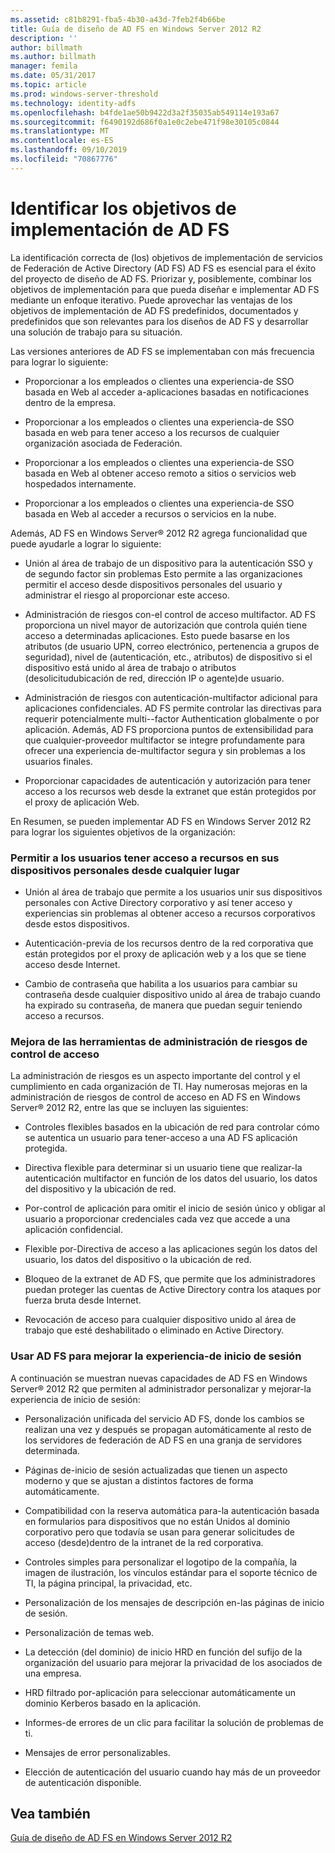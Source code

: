 ```yaml
---
ms.assetid: c81b8291-fba5-4b30-a43d-7feb2f4b66be
title: Guía de diseño de AD FS en Windows Server 2012 R2
description: ''
author: billmath
ms.author: billmath
manager: femila
ms.date: 05/31/2017
ms.topic: article
ms.prod: windows-server-threshold
ms.technology: identity-adfs
ms.openlocfilehash: b4fde1ae50b9422d3a2f35035ab549114e193a67
ms.sourcegitcommit: f6490192d686f0a1e0c2ebe471f98e30105c0844
ms.translationtype: MT
ms.contentlocale: es-ES
ms.lasthandoff: 09/10/2019
ms.locfileid: "70867776"
---
```

# <a name="identify-your-ad-fs-deployment-goals"></a>Identificar los objetivos de implementación de AD FS

La identificación correcta de \(los\) objetivos de implementación de servicios de Federación de Active Directory (AD FS) AD FS es esencial para el éxito del proyecto de diseño de AD FS. Priorizar y, posiblemente, combinar los objetivos de implementación para que pueda diseñar e implementar AD FS mediante un enfoque iterativo. Puede aprovechar las ventajas de los objetivos de implementación de AD FS predefinidos, documentados y predefinidos que son relevantes para los diseños de AD FS y desarrollar una solución de trabajo para su situación.  
  
Las versiones anteriores de AD FS se implementaban con más frecuencia para lograr lo siguiente:  
  
-   Proporcionar a los empleados o clientes una experiencia\-de SSO basada en Web al acceder a\-aplicaciones basadas en notificaciones dentro de la empresa.  
  
-   Proporcionar a los empleados o clientes una experiencia\-de SSO basada en web para tener acceso a los recursos de cualquier organización asociada de Federación.  
  
-   Proporcionar a los empleados o clientes una experiencia\-de SSO basada en Web al obtener acceso remoto a sitios o servicios web hospedados internamente.  
  
-   Proporcionar a los empleados o clientes una experiencia\-de SSO basada en Web al acceder a recursos o servicios en la nube.  
  
Además, AD FS en Windows Server® 2012 R2 agrega funcionalidad que puede ayudarle a lograr lo siguiente:  
  
-   Unión al área de trabajo de un dispositivo para la autenticación SSO y de segundo factor sin problemas Esto permite a las organizaciones permitir el acceso desde dispositivos personales del usuario y administrar el riesgo al proporcionar este acceso.  
  
-   Administración de riesgos con\-el control de acceso multifactor. AD FS proporciona un nivel mayor de autorización que controla quién tiene acceso a determinadas aplicaciones. Esto puede basarse en los atributos \(de usuario UPN, correo electrónico, pertenencia a grupos de seguridad\), nivel de \(autenticación, etc., atributos\) de dispositivo si el dispositivo está unido al área de trabajo o atributos \(desolicitudubicación de red, dirección IP o agente\)de usuario.  
  
-   Administración de riesgos con autenticación\-multifactor adicional para aplicaciones confidenciales. AD FS permite controlar las directivas para requerir potencialmente multi\--factor Authentication globalmente o por aplicación. Además, AD FS proporciona puntos de extensibilidad para que cualquier\-proveedor multifactor se integre profundamente para ofrecer una experiencia de\-multifactor segura y sin problemas a los usuarios finales.  
  
-   Proporcionar capacidades de autenticación y autorización para tener acceso a los recursos web desde la extranet que están protegidos por el proxy de aplicación Web.  
  
En Resumen, se pueden implementar AD FS en Windows Server 2012 R2 para lograr los siguientes objetivos de la organización:  
  
### <a name="enable-your-users-to-access-resources-on-their-personal-devices-from-anywhere"></a>Permitir a los usuarios tener acceso a recursos en sus dispositivos personales desde cualquier lugar  
  
-   Unión al área de trabajo que permite a los usuarios unir sus dispositivos personales con Active Directory corporativo y así tener acceso y experiencias sin problemas al obtener acceso a recursos corporativos desde estos dispositivos.  
  
-   Autenticación\-previa de los recursos dentro de la red corporativa que están protegidos por el proxy de aplicación web y a los que se tiene acceso desde Internet.  
  
-   Cambio de contraseña que habilita a los usuarios para cambiar su contraseña desde cualquier dispositivo unido al área de trabajo cuando ha expirado su contraseña, de manera que puedan seguir teniendo acceso a recursos.  
  
### <a name="enhance-your-access-control-risk-management-tools"></a>Mejora de las herramientas de administración de riesgos de control de acceso  
La administración de riesgos es un aspecto importante del control y el cumplimiento en cada organización de TI. Hay numerosas mejoras en la administración de riesgos de control de acceso en AD FS en Windows Server® 2012 R2, entre las que se incluyen las siguientes:  
  
-   Controles flexibles basados en la ubicación de red para controlar cómo se autentica un usuario para tener\-acceso a una AD FS aplicación protegida.  
  
-   Directiva flexible para determinar si un usuario tiene que realizar\-la autenticación multifactor en función de los datos del usuario, los datos del dispositivo y la ubicación de red.  
  
-   Por\-control de aplicación para omitir el inicio de sesión único y obligar al usuario a proporcionar credenciales cada vez que accede a una aplicación confidencial.  
  
-   Flexible por\-Directiva de acceso a las aplicaciones según los datos del usuario, los datos del dispositivo o la ubicación de red.  
  
-   Bloqueo de la extranet de AD FS, que permite que los administradores puedan proteger las cuentas de Active Directory contra los ataques por fuerza bruta desde Internet.  
  
-   Revocación de acceso para cualquier dispositivo unido al área de trabajo que esté deshabilitado o eliminado en Active Directory.  
  
### <a name="use-ad-fs-to-enhance-the-sign-in-experience"></a>Usar AD FS para mejorar la experiencia\-de inicio de sesión  
A continuación se muestran nuevas capacidades de AD FS en Windows Server® 2012 R2 que permiten al administrador personalizar y mejorar\-la experiencia de inicio de sesión:  
  
-   Personalización unificada del servicio AD FS, donde los cambios se realizan una vez y después se propagan automáticamente al resto de los servidores de federación de AD FS en una granja de servidores determinada.  
  
-   Páginas de\-inicio de sesión actualizadas que tienen un aspecto moderno y que se ajustan a distintos factores de forma automáticamente.  
  
-   Compatibilidad con la reserva automática para\-la autenticación basada en formularios para dispositivos que no están Unidos al dominio corporativo pero que todavía se usan para generar solicitudes de acceso \(desde\)dentro de la intranet de la red corporativa.  
  
-   Controles simples para personalizar el logotipo de la compañía, la imagen de ilustración, los vínculos estándar para el soporte técnico de TI, la página principal, la privacidad, etc.  
  
-   Personalización de los mensajes de descripción en\-las páginas de inicio de sesión.  
  
-   Personalización de temas web.  
  
-   La detección \(del dominio\) de inicio HRD en función del sufijo de la organización del usuario para mejorar la privacidad de los asociados de una empresa.  
  
-   HRD filtrado por\-aplicación para seleccionar automáticamente un dominio Kerberos basado en la aplicación.  
  
-   Informes\-de errores de un clic para facilitar la solución de problemas de ti.  
  
-   Mensajes de error personalizables.  
  
-   Elección de autenticación del usuario cuando hay más de un proveedor de autenticación disponible.  
  
## <a name="see-also"></a>Vea también  
[Guía de diseño de AD FS en Windows Server 2012 R2](../../ad-fs/design/AD-FS-Design-Guide-in-Windows-Server-2012-R2.md)  
  


